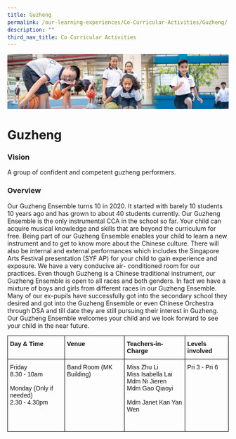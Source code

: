 ```yaml
---
title: Guzheng
permalink: /our-learning-experiences/Co-Curricular-Activities/Guzheng/
description: ""
third_nav_title: Co Curricular Activities
---
```

![](/images/Our%20Learning%20Experiences.jpg)

Guzheng
=======

  

### Vision

A group of confident and competent guzheng performers.  
  

### Overview

Our Guzheng Ensemble turns 10 in 2020. It started with barely 10 students 10 years ago and has grown to about 40 students currently. Our Guzheng Ensemble is the only instrumental CCA in the school so far. Your child can acquire musical knowledge and skills that are beyond the curriculum for free. Being part of our Guzheng Ensemble enables your child to learn a new instrument and to get to know more about the Chinese culture. There will also be internal and external performances which includes the Singapore Arts Festival presentation (SYF AP) for your child to gain experience and exposure. We have a very conducive air- conditioned room for our practices. Even though Guzheng is a Chinese traditional instrument, our Guzheng Ensemble is open to all races and both genders. In fact we have a mixture of boys and girls from different races in our Guzheng Ensemble. Many of our ex-pupils have successfully got into the secondary school they desired and got into the Guzheng Ensemble or even Chinese Orchestra through DSA and till date they are still pursuing their interest in Guzheng. Our Guzheng Ensemble welcomes your child and we look forward to see your child in the near future.


<style type="text/css">
.tg  {border-collapse:collapse;border-spacing:0;}
.tg td{border-color:black;border-style:solid;border-width:1px;font-family:Arial, sans-serif;font-size:14px;
  overflow:hidden;padding:10px 5px;word-break:normal;}
.tg th{border-color:black;border-style:solid;border-width:1px;font-family:Arial, sans-serif;font-size:14px;
  font-weight:normal;overflow:hidden;padding:10px 5px;word-break:normal;}
.tg .tg-clkh{color:#121212;font-weight:bold;text-align:left;vertical-align:top}
.tg .tg-kk00{color:#121212;text-align:left;vertical-align:top}
</style>
<table class="tg">
<thead>
  <tr>
    <th class="tg-clkh">Day &amp; Time</th>
    <th class="tg-clkh">Venue</th>
    <th class="tg-clkh">Teachers-in-Charge</th>
    <th class="tg-clkh">Levels involved</th>
  </tr>
</thead>
<tbody>
  <tr>
    <td class="tg-kk00">Friday<br>8.30 - 10am<br><br>Monday (Only if needed)<br>2.30 - 4.30pm</td>
    <td class="tg-kk00">Band Room (MK Building)</td>
    <td class="tg-kk00">Miss Zhu Li<br>Miss Isabella Lai <br>Mdm Ni Jieren<br>Mdm Gao Qiaoyi <br><br>Mdm Janet Kan Yan Wen <br><br><br></td>
    <td class="tg-kk00">Pri 3 - Pri 6</td>
  </tr>
</tbody>
</table>